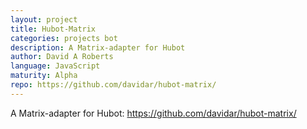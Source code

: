 ```yaml
---
layout: project
title: Hubot-Matrix
categories: projects bot
description: A Matrix-adapter for Hubot
author: David A Roberts
language: JavaScript
maturity: Alpha
repo: https://github.com/davidar/hubot-matrix/
---
```


A Matrix-adapter for Hubot: <https://github.com/davidar/hubot-matrix/>
